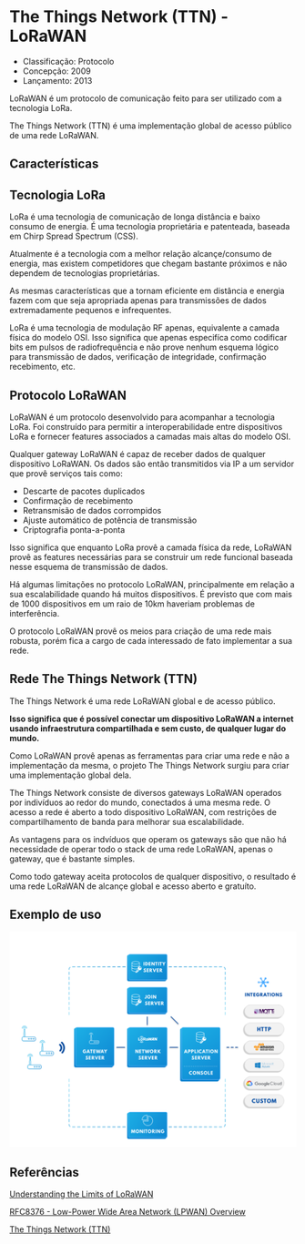 # The Things Network (TTN) - LoRaWAN

- Classificação: Protocolo
- Concepção: 2009
- Lançamento: 2013

LoRaWAN é um protocolo de comunicação feito para ser utilizado com a tecnologia LoRa.

The Things Network (TTN) é uma implementação global de acesso público de uma rede LoRaWAN.

## Características

## Tecnologia LoRa

LoRa é uma tecnologia de comunicação de longa distância e baixo consumo de energia. É uma tecnologia proprietária e patenteada, baseada em Chirp Spread Spectrum (CSS).

Atualmente é a tecnologia com a melhor relação alcançe/consumo de energia, mas existem competidores que chegam bastante próximos e não dependem de tecnologias proprietárias.

As mesmas características que a tornam eficiente em distância e energia fazem com que seja apropriada apenas para transmissões de dados extremadamente pequenos e infrequentes.

LoRa é uma tecnologia de modulação RF apenas, equivalente a camada física do modelo OSI. Isso significa que apenas especifíca como codificar bits em pulsos de radiofrequência e não prove nenhum esquema lógico para transmissão de dados, verificação de integridade, confirmação recebimento, etc.

## Protocolo LoRaWAN

LoRaWAN é um protocolo desenvolvido para acompanhar a tecnologia LoRa. Foi construído para permitir a interoperabilidade entre dispositivos LoRa e fornecer features associados a camadas mais altas do modelo OSI.

Qualquer gateway LoRaWAN é capaz de receber dados de qualquer dispositivo LoRaWAN. Os dados são então transmitidos via IP a um servidor que provê serviços tais como:

- Descarte de pacotes duplicados
- Confirmação de recebimento
- Retransmisão de dados corrompidos
- Ajuste automático de potência de transmissão
- Criptografia ponta-a-ponta

Isso significa que enquanto LoRa provê a camada física da rede, LoRaWAN provê as features necessárias para se construir um rede funcional baseada nesse esquema de transmissão de dados.

Há algumas limitações no protocolo LoRaWAN, principalmente em relação a sua escalabilidade quando há muitos dispositivos. É previsto que com mais de 1000 dispositivos em um raio de 10km haveriam problemas de interferência.

O protocolo LoRaWAN provê os meios para criação de uma rede mais robusta, porém fica a cargo de cada interessado de fato implementar a sua rede.

## Rede The Things Network (TTN)

The Things Network é uma rede LoRaWAN global e de acesso público.

__Isso significa que é possível conectar um dispositivo LoRaWAN a internet usando infraestrutura compartilhada e sem custo, de qualquer lugar do mundo.__

Como LoRaWAN provê apenas as ferramentas para criar uma rede e não a implementação da mesma, o projeto The Things Network surgiu para criar uma implementação global dela.

The Things Network consiste de diversos gateways LoRaWAN operados por indivíduos ao redor do mundo, conectados á uma mesma rede. O acesso a rede é aberto a todo dispositivo LoRaWAN, com restrições de compartilhamento de banda para melhorar sua escalabilidade.

As vantagens para os indvíduos que operam os gateways são que não há necessidade de operar todo o stack de uma rede LoRaWAN, apenas o gateway, que é bastante simples.

Como todo gateway aceita protocolos de qualquer dispositivo, o resultado é uma rede LoRaWAN de alcançe global e acesso aberto e gratuíto.

## Exemplo de uso

![Arquitetura TTN](imgs/ttn.png)

## Referências

[Understanding the Limits of LoRaWAN](https://arxiv.org/pdf/1607.08011)

[RFC8376 - Low-Power Wide Area Network (LPWAN) Overview](https://tools.ietf.org/html/rfc8376)

[The Things Network (TTN)](https://www.thethingsnetwork.org/)
